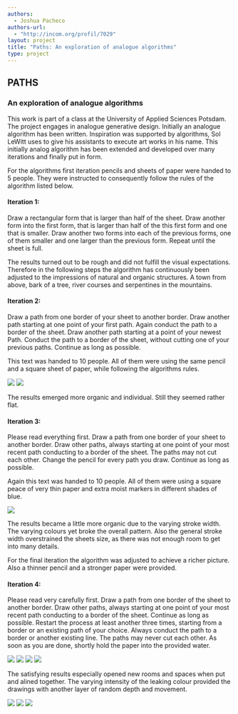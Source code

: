 ```yaml
---
authors:
  - Joshua Pacheco
authors-url:
  - "http://incom.org/profil/7029"
layout: project
title: "Paths: An exploration of analogue algorithms"
type: project
---
```


## PATHS
### An exploration of analogue algorithms

This work is part of a class at the University of Applied Sciences Potsdam. The project engages in analogue generative design. Initially an analogue algorithm has been written. Inspiration was supported by algorithms, Sol LeWitt uses to give his assistants to execute art works in his name. This initially analog algorithm has been extended and developed over many iterations and finally put in form.

For the algorithms first iteration pencils and sheets of paper were handed to 5 people. They were instructed to consequently follow the rules of the algorithm listed below.

#### Iteration 1:
Draw a rectangular form that is larger than half of the sheet. Draw another form into the first form, that is larger than half of the this first form and one that is smaller. Draw another two forms into each of the previous forms, one of them smaller and one larger than the previous form. Repeat until the sheet is full.

The results turned out to be rough and did not fulfill the visual expectations.
Therefore in the following steps the algorithm has continuously been adjusted to the impressions of natural and organic structures. A town from above, bark of a tree, river courses and serpentines in the mountains.

#### Iteration 2:
Draw a path from one border of your sheet to another border. Draw another path starting at one point of your first path. Again conduct the path to a border of the sheet. Draw another path starting at a point of your newest Path. Conduct the path to a border of the sheet, without cutting one of your previous paths. Continue as long as possible.

This text was handed to 10 people. All of them were using the same pencil and a square sheet of paper, while following the algorithms rules.

![](./assets/images/it2_a.jpg)
![](./assets/images/it2_b.jpg)

The results emerged more organic and individual. Still they seemed rather flat.

#### Iteration 3:
Please read everything first.
Draw a path from one border of your sheet to another border. Draw other paths, always starting at one point of your most recent path conducting to a border of the sheet. The paths may not cut each other. Change the pencil for every path you draw. Continue as long as possible.

Again this text was handed to 10 people. All of them were using a square peace of very thin paper and extra moist markers in different shades of blue.

![](./assets/images/it3.jpg)

The results became a little more organic due to the varying stroke width. The varying colours yet broke the overall pattern. Also the general stroke width overstrained the sheets size, as there was not enough room to get into many details.

For the final iteration the algorithm was adjusted to achieve a richer picture. Also a thinner pencil and a stronger paper were provided.

#### Iteration 4:
Please read very carefully first.
Draw a path from one border of the sheet to another border.
Draw other paths, always starting at one point of your most recent path conducting to a border of the sheet. Continue as long as possible.
Restart the process at least another three times, starting from a border or an existing path of your choice. Always conduct the path to a border or another existing line.
The paths may never cut each other.
As soon as you are done, shortly hold the paper into the provided water.

![](./assets/images/it4/endpres.017.jpeg)
![](./assets/images/it4/endpres.018.jpeg)
![](./assets/images/it4/endpres.019.jpeg)
![](./assets/images/it4/endpres.025.jpeg)

The satisfying results especially opened new rooms and spaces when put and alined together.
The varying intensity of the leaking colour provided the drawings with another layer of random depth and movement.

![](./assets/images/it4/endpres.026.jpeg)
![](./assets/images/it4/endpres.027.jpeg)
![](./assets/images/it4/endpres.028.jpeg)
